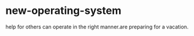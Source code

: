 # new-operating-system
help for others can operate in the right manner.are preparing for a vacation.
